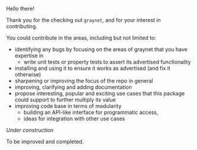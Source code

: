 Hello there! 

Thank you for the checking out `graynet`, and for your interest in contributing. 

You could contribute in the areas, including but not limited to:
 * identifying any bugs by focusing on the areas of graynet that you have expertise in 
    * write unit tests or property tests to assert its advertised functionality
 * installing and using it to ensure it works as advertised (and fix it otherwise)
 * sharpening or improving the focus of the repo in general
 * improving, clarifying and adding documentation
 * propose interesting, popular and exciting use cases that this package could support to further multiply its value
 * improving code base in terms of modularity
   * building an API-like interface for programmatic access, 
   * ideas for integration with other use cases
 
 
 *Under construction*
 
 
 To be improved and completed.
